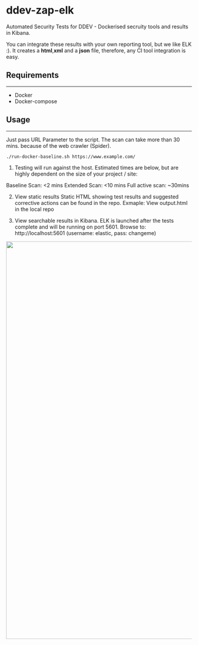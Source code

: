 # ddev-zap-elk

Automated Security Tests for DDEV - Dockerised secruity tools and results in Kibana.

You can integrate these results with your own reporting tool, but we like ELK :). 
It creates a **html**,**xml** and a **json** file, therefore, any CI tool integration is easy.

## Requirements

------------

* Docker
* Docker-compose

## Usage

------------

Just pass URL Parameter to the script. The scan can take more than 30 mins. because of the web crawler (Spider).

```shell
./run-docker-baseline.sh https://www.example.com/
```

1) Testing will run against the host. Estimated times are below, but are highly dependent on the size of your project / site:

Baseline Scan: <2 mins
Extended Scan: <10 mins
Full active scan: ~30mins

2) View static results
Static HTML showing test results and suggested corrective actions can be found in the repo. Exmaple: View output.html in the local repo

3) View searchable results in Kibana. ELK is launched after the tests complete and will be running on port 5601. Browse to: http://localhost:5601  (username: elastic, pass: changeme)

<img src="zap-proxy.gif?raw=true" width="1080px">
